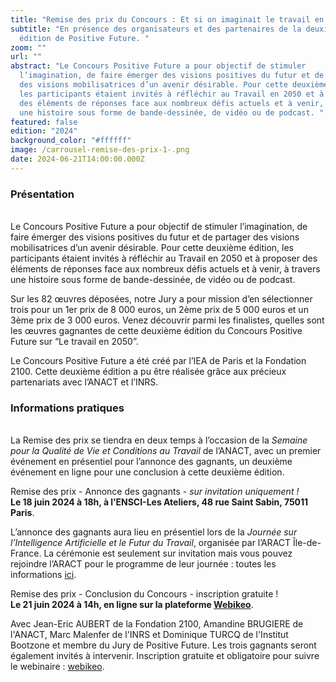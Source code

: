 ```yaml
---
title: "Remise des prix du Concours : Et si on imaginait le travail en 2050 ?"
subtitle: "En présence des organisateurs et des partenaires de la deuxième
  édition de Positive Future. "
zoom: ""
url: ""
abstract: "Le Concours Positive Future a pour objectif de stimuler
  l’imagination, de faire émerger des visions positives du futur et de partager
  des visions mobilisatrices d’un avenir désirable. Pour cette deuxième édition,
  les participants étaient invités à réfléchir au Travail en 2050 et à proposer
  des éléments de réponses face aux nombreux défis actuels et à venir, à travers
  une histoire sous forme de bande-dessinée, de vidéo ou de podcast. "
featured: false
edition: "2024"
background_color: "#ffffff"
image: /carrousel-remise-des-prix-1-.png
date: 2024-06-21T14:00:00.000Z
---
```

### Présentation

\
Le Concours Positive Future a pour objectif de stimuler l’imagination, de faire émerger des visions positives du futur et de partager des visions mobilisatrices d’un avenir désirable. Pour cette deuxième édition, les participants étaient invités à réfléchir au Travail en 2050 et à proposer des éléments de réponses face aux nombreux défis actuels et à venir, à travers une histoire sous forme de bande-dessinée, de vidéo ou de podcast. 

Sur les 82 œuvres déposées, notre Jury a pour mission d’en sélectionner trois pour un 1er prix de 8 000 euros, un 2ème prix de 5 000 euros et un 3ème prix de 3 000 euros. Venez découvrir parmi les finalistes, quelles sont les œuvres gagnantes de cette deuxième édition du Concours Positive Future sur “Le travail en 2050”. 

Le Concours Positive Future a été créé par l’IEA de Paris et la Fondation 2100. Cette deuxième édition a pu être réalisée grâce aux précieux partenariats avec l’ANACT et l’INRS. 

### Informations pratiques

\
La Remise des prix se tiendra en deux temps à l’occasion de la *Semaine pour la Qualité de Vie et Conditions au Travail* de l’ANACT, avec un premier événement en présentiel pour l’annonce des gagnants, un deuxième événement en ligne pour une conclusion à cette deuxième édition. 

Remise des prix - Annonce des gagnants - *sur invitation uniquement !*\
**Le 18 juin 2024 à 18h, à l’ENSCI-Les Ateliers, 48 rue Saint Sabin, 75011 Paris**. 

L’annonce des gagnants aura lieu en présentiel lors de la *Journée sur l’Intelligence Artificielle et le Futur du Travail*, organisée par l’ARACT Île-de-France. La cérémonie est seulement sur invitation mais vous pouvez rejoindre l’ARACT pour le programme de leur journée : toutes les informations [ici](https://www.aractidf.org/qualite-de-vie-au-travail/ressources/sqvct-2024-18-juin-journee-speciale-intelligence-artificielle). 

Remise des prix - Conclusion du Concours - inscription gratuite !\
**Le 21 juin 2024 à 14h, en ligne sur la plateforme [Webikeo](https://webikeo.fr/webinar/et-si-on-imaginait-le-travail-en-2050-resultats-du-concours-positive-future)**. 

Avec Jean-Eric AUBERT de la Fondation 2100, Amandine BRUGIERE de l'ANACT, Marc Malenfer de l'INRS et Dominique TURCQ de l'Institut Bootzone et membre du Jury de Positive Future. Les trois gagnants seront également invités à intervenir. Inscription gratuite et obligatoire pour suivre le webinaire : [webikeo](https://webikeo.fr/webinar/et-si-on-imaginait-le-travail-en-2050-resultats-du-concours-positive-future).
